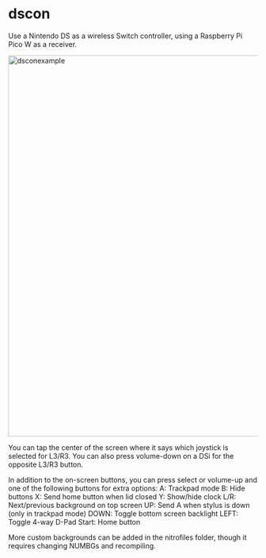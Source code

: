 # dscon
Use a Nintendo DS as a wireless Switch controller, using a Raspberry Pi Pico W as a receiver.

<img width="512" height="768" alt="dsconexample" src="https://github.com/user-attachments/assets/b1e4b14a-1647-441e-bf95-85df0c144bf2" />

You can tap the center of the screen where it says which joystick is selected for L3/R3. You can also press volume-down on a DSi for the opposite L3/R3 button.

In addition to the on-screen buttons, you can press select or volume-up and one of the following buttons for extra options:
A: Trackpad mode
B: Hide buttons
X: Send home button when lid closed
Y: Show/hide clock
L/R: Next/previous background on top screen
UP: Send A when stylus is down (only in trackpad mode)
DOWN: Toggle bottom screen backlight
LEFT: Toggle 4-way D-Pad
Start: Home button

More custom backgrounds can be added in the nitrofiles folder, though it requires changing NUMBGs and recompiling.
